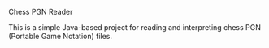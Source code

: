Chess PGN Reader

This is a simple Java-based project for reading and interpreting chess PGN (Portable Game Notation) files.


